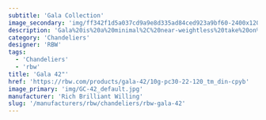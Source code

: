 ```yaml
---
subtitle: 'Gala Collection'
image_secondary: 'img/ff342f1d5a037cd9a9e8d335ad84ced923a9bf60-2400x1200.png'
description: 'Gala%20is%20a%20minimal%2C%20near-weightless%20take%20on%20the%20chandelier%2C%20rethought%20as%20a%20simple%20beam%20with%20power%20cords%20hidden%20inside%20the%20slim%20suspension%20cables.%20Its%20ivory-frosted%20glass%20fixtures%2C%20fixed%20in%20a%20variety%20of%20compositions%2C%20bring%20to%20mind%20hanging%20fruit.%20Voluptuous%20and%20handblown%2C%20each%20orb%20is%20subtly%20unique.'
category: 'Chandeliers'
designer: 'RBW'
tags:
  - 'Chandeliers'
  - 'rbw'
title: 'Gala 42"'
href: 'https://rbw.com/products/gala-42/10g-pc30-22-120_tm_din-cpyb'
image_primary: 'img/GC-42_default.jpg'
manufacturer: 'Rich Brilliant Willing'
slug: '/manufacturers/rbw/chandeliers/rbw-gala-42'
---
```

